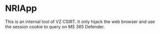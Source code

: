# NRIApp
This is an internal tool of VZ CSIRT. It only hijack the web browser and use the session cookie to query on MS 365 Defender.
